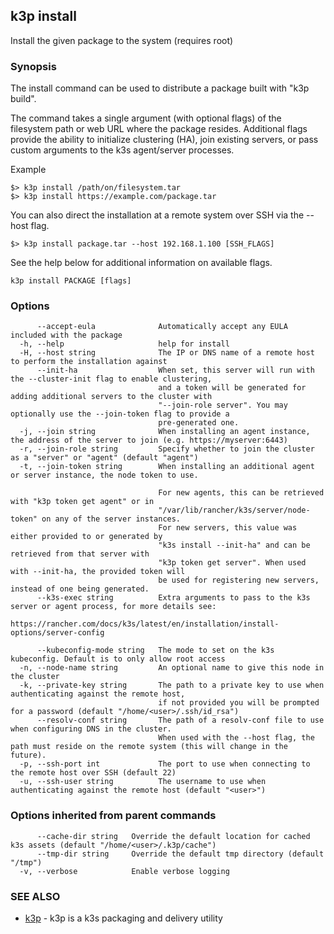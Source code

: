 ## k3p install

Install the given package to the system (requires root)

### Synopsis


The install command can be used to distribute a package built with "k3p build".

The command takes a single argument (with optional flags) of the filesystem path or web URL
where the package resides. Additional flags provide the ability to initialize clustering (HA),
join existing servers, or pass custom arguments to the k3s agent/server processes.

Example

	$> k3p install /path/on/filesystem.tar
	$> k3p install https://example.com/package.tar

You can also direct the installation at a remote system over SSH via the --host flag.

    $> k3p install package.tar --host 192.168.1.100 [SSH_FLAGS]

See the help below for additional information on available flags.


```
k3p install PACKAGE [flags]
```

### Options

```
      --accept-eula              Automatically accept any EULA included with the package
  -h, --help                     help for install
  -H, --host string              The IP or DNS name of a remote host to perform the installation against
      --init-ha                  When set, this server will run with the --cluster-init flag to enable clustering, 
                                 and a token will be generated for adding additional servers to the cluster with 
                                 "--join-role server". You may optionally use the --join-token flag to provide a 
                                 pre-generated one.
  -j, --join string              When installing an agent instance, the address of the server to join (e.g. https://myserver:6443)
  -r, --join-role string         Specify whether to join the cluster as a "server" or "agent" (default "agent")
  -t, --join-token string        When installing an additional agent or server instance, the node token to use.
                                 
                                 For new agents, this can be retrieved with "k3p token get agent" or in 
                                 "/var/lib/rancher/k3s/server/node-token" on any of the server instances.
                                 For new servers, this value was either provided to or generated by 
                                 "k3s install --init-ha" and can be retrieved from that server with 
                                 "k3p token get server". When used with --init-ha, the provided token will 
                                 be used for registering new servers, instead of one being generated.
      --k3s-exec string          Extra arguments to pass to the k3s server or agent process, for more details see:
                                 https://rancher.com/docs/k3s/latest/en/installation/install-options/server-config
                                 
      --kubeconfig-mode string   The mode to set on the k3s kubeconfig. Default is to only allow root access
  -n, --node-name string         An optional name to give this node in the cluster
  -k, --private-key string       The path to a private key to use when authenticating against the remote host, 
                                 if not provided you will be prompted for a password (default "/home/<user>/.ssh/id_rsa")
      --resolv-conf string       The path of a resolv-conf file to use when configuring DNS in the cluster.
                                 When used with the --host flag, the path must reside on the remote system (this will change in the future).
  -p, --ssh-port int             The port to use when connecting to the remote host over SSH (default 22)
  -u, --ssh-user string          The username to use when authenticating against the remote host (default "<user>")
```

### Options inherited from parent commands

```
      --cache-dir string   Override the default location for cached k3s assets (default "/home/<user>/.k3p/cache")
      --tmp-dir string     Override the default tmp directory (default "/tmp")
  -v, --verbose            Enable verbose logging
```

### SEE ALSO

* [k3p](k3p.md)	 - k3p is a k3s packaging and delivery utility

